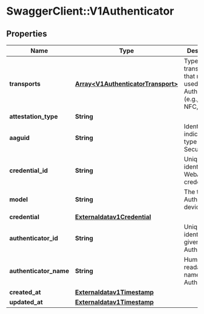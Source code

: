 # SwaggerClient::V1Authenticator

## Properties
Name | Type | Description | Notes
------------ | ------------- | ------------- | -------------
**transports** | [**Array&lt;V1AuthenticatorTransport&gt;**](V1AuthenticatorTransport.md) | Types of transports that may be used by an Authenticator (e.g., USB, NFC, BLE). | 
**attestation_type** | **String** |  | 
**aaguid** | **String** | Identifier indicating the type of the Security Key. | 
**credential_id** | **String** | Unique identifier for a WebAuthn credential. | 
**model** | **String** | The type of Authenticator device. | 
**credential** | [**Externaldatav1Credential**](Externaldatav1Credential.md) |  | 
**authenticator_id** | **String** | Unique identifier for a given Authenticator. | 
**authenticator_name** | **String** | Human-readable name for an Authenticator. | 
**created_at** | [**Externaldatav1Timestamp**](Externaldatav1Timestamp.md) |  | 
**updated_at** | [**Externaldatav1Timestamp**](Externaldatav1Timestamp.md) |  | 

